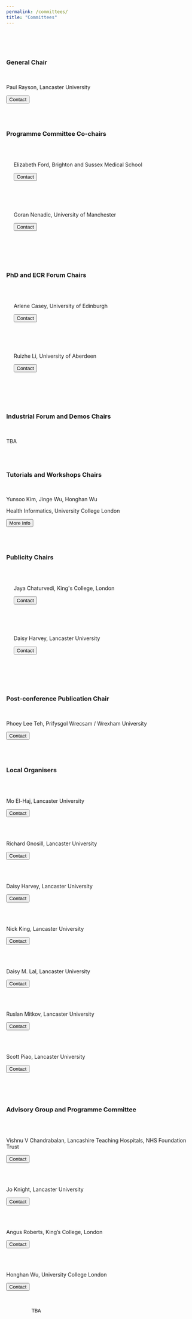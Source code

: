 ```yaml
---
permalink: /committees/
title: "Committees"
---
```


<!--<html>
 <meta name="viewport" content="width=device-width, initial-scale=1"> 
<head>
<style>
body {
    font-family: 'Akaya Telivigala';
} 
h1, h2, h3, h4, h5, h6 {
  font-family: 'Akaya Telivigala';
}
</style>
</head>
<body>

<h4>General Chair</h4> 
<ul>
<p>Paul Rayson, Lancaster University</p>
</ul>

<h4>Programme Committee Co-chairs</h4>
<ul>
<p>Elizabeth Ford, Brighton and Sussex Medical School</p>
<p>Goran Nenadic, University of Manchester</p>
</ul>

<h4>PhD and ECR Forum Chairs</h4>
<ul>
<p>Arlene Casey, University of Edinburgh</p>
<p>Ruizhe Li, University of Aberdeen</p>
</ul>
    
<h4>Industrial Forum and Demos Chairs</h4>
<ul>
<p>TBA</p>
</ul>

<h4>Tutorials and Workshops Chairs</h4>   
<ul>
	<p>TBA</p>
</ul>

<h4>Publicity Chairs</h4>
<ul>
<p>Jaya Chaturvedi, King's College, London</p>
<p>Daisy Harvey, Lancaster University</p>
</ul>

<h4>Post-conference Publication Chair</h4>
<ul>
<p>Phoey Lee Teh, Prifysgol Wrecsam / Wrexham University</p>
</ul>

<h4>Local Organisers</h4>
<ul>
<p>Mo El-Haj, Lancaster University</p>
      	<p>Richard Gnosill, Lancaster University</p>
      	<p>Daisy Harvey, Lancaster University</p>
      	<p>Nick King, Lancaster University</p>
      <p>Daisy Lal, Lancaster University</p>
<p>Ruslan Mitkov, Lancaster University</p>
<p>Scott Piao, Lancaster University</p>
</ul>

<h4>Advisory Group and Programme Committee</h4>
<ul>
<p>Vishnu V Chandrabalan, Lancashire Teaching Hospitals, NHS Foundation Trust</p>
<p>Jo Knight, Lancaster University</p>
<p>Angus Roberts, King’s College, London</p>
<p>Honghan Wu, University College London</p>
<p>TBA</p>
</ul>

</body>
</html> -->

<html>
<head>
<meta name="viewport" content="width=device-width, initial-scale=1">
<style>
html {
  box-sizing: border-box;
}

*, *:before, *:after {
  box-sizing: inherit;
}

 .tab1 {
            tab-size: 8;
        }

.column {
  float: left;
  margin-bottom: 20px;
  padding: 0 20px;
}
.column-1 {
  float: left;
  margin-bottom: 20px;
  padding: 0 20px;
}

.column-2 {
  float: left;
  margin-bottom: 20px;
  padding: 0 20px;
}

.column-3 {
  float: left;
  margin-bottom: 20px;
  padding: 0 20px;
}

@media screen and (max-width: 1000px) {
  .column {
      width: auto;
    display: block;
  }
  
  .column-1 {
    width: auto;
    display: block;
  }
  
  .column-2 {
    width: auto;
    display: block;
  }
  .column-3 {
    width: auto;
    display: block;
  }
}

.card {
  box-shadow: 0 4px 4px 0 rgba(0, 0, 0, 0.2);
}

.card-1 {
  box-shadow: 0 1px 1px 0 rgba(0, 0, 0, 0.2);
}

.card-2 {
  box-shadow: 0 2px 2px 0 rgba(0, 0, 0, 0.2);
}

.card-3 {
  box-shadow: 0 2px 2px 0 rgba(0, 0, 0, 0.2);
}

.container {
  padding: 0 16px;
}

.container::after, .row::after {
  content: "";
  clear: both;
  display: table;
}

.title {
  color: grey;
}

.button {
  border: none;
  outline: 0;
  display: inline-block;
  padding: 5px;
  color: white;
  background-color: #000;
  text-align: center;
  cursor: pointer;
  width: 80%;
}

.button:hover {
  background-color: #009999;
}
</style>
</head>

<body>
<br>
<br>
<div class="row">
  <div class="column">
    <div class="card">
      <div class="container">
        <br>
	<h3>General Chair</h3>
	<br>
        <p class="title">Paul Rayson, Lancaster University</p>
        <a href="https://www.lancaster.ac.uk/scc/about-us/people/paul-rayson"><button class="button">Contact</button></a>
        <p> </p>
      </div>
    </div>
  </div>
</div>
<br>

<div class="row">
  <div class="column">
    <div class="card">
      <div class="container">
	<br>
        <h3>Programme Committee Co-chairs</h3>
	<br>
         <div class="row">
  			<div class="column-1">
    			<div class="card-1">
      				<div class="container">
                   		<br>
						<p class="title">Elizabeth Ford, Brighton and Sussex Medical School</p>
        				<a href="https://arc-kss.nihr.ac.uk/about-us/the-team/dr-elizabeth-ford"><button class="button">Contact</button></a>
                        <p> </p>
        				<br>     
      				</div>
    			</div>
  		</div>
  			<div class="column-1">
    			<div class="card-1">
      				<div class="container">
                    	<br>
						<p class="title">Goran Nenadic, University of Manchester</p>
        				<a href="https://research.manchester.ac.uk/en/persons/gnenadic"><button class="button">Contact</button></a>
                        <p> </p>
        				<br>  
      				</div>
    			</div>
  			</div>
		</div>
      </div>
    </div>
  </div>
</div>
<br>


<div class="row">
  <div class="column">
    <div class="card">
      <div class="container">
	<br>
        <h3>PhD and ECR Forum Chairs</h3>
	<br>
        <div class="row">
  			<div class="column-1">
    			<div class="card-1">
      				<div class="container">
                    	<br>
						<p class="title">Arlene Casey, University of Edinburgh</p>
        				<a href=""><button class="button">Contact</button></a>
                        <p> </p>
        				<br>     
      				</div>
    			</div>
  			</div>
  			<div class="column-1">
    			<div class="card-1">
      				<div class="container">
                    	<br>
						<p class="title">Ruizhe Li, University of Aberdeen</p>
        				<a href=""><button class="button">Contact</button></a>
                        <p> </p>
        				<br>  
      			</div>
   			 </div>
  			</div>
		</div>
      </div>
    </div>
  </div>
</div>
<br>


<div class="row">
  <div class="column">
    <div class="card">
      <div class="container">
	<br>
        <h3>Industrial Forum and Demos Chairs</h3>
	<br>
            <p>TBA</p>
            <p> </p>
      </div>
    </div>
  </div>
</div>
<br>


<div class="row">
  <div class="column">
    <div class="card">
      <div class="container">
	<br>
        <h3>Tutorials and Workshops Chairs</h3>
	<br>
        <p class="title"> Yunsoo Kim, Jinge Wu, Honghan Wu </p>
        <p class="title"> Health Informatics, University College London </p>
       <a href="https://healtac2024.github.io/blog/Tutorial/"><button class="button">More Info</button></a>
       <p> </p>
      </div>
    </div>
  </div>
</div>
<br>


<div class="row">
  <div class="column">
    <div class="card">
      <div class="container">
	<br>
        <h3>Publicity Chairs</h3>
	<br>
        <div class="row">
  			<div class="column-1">
    			<div class="card-1">
      				<div class="container">
                        <br>
						<p class="title">Jaya Chaturvedi, King's College, London</p>
        				<a href="https://www.kcl.ac.uk/people/jaya-chaturvedi"><button class="button">Contact</button></a>
                        <p> </p>
            			<br>     
      				</div>
    			</div>
  		</div>
  			<div class="column-1">
    			<div class="card-1">
      				<div class="container">
                        <br>
						<p class="title">Daisy Harvey, Lancaster University</p>
        				<a href="https://www.linkedin.com/in/daisy-harvey-502bb1140/?originalSubdomain=uk"><button class="button">Contact</button></a>
                        <p> </p>
        				<br> 
      				</div>
    			</div>
  			</div>
		</div>
      </div>
    </div>
  </div>
</div>
<br>


<div class="row">
  <div class="column">
    <div class="card">
      <div class="container">
	<br>
        <h3>Post-conference Publication Chair</h3>
	<br>
        <p class="title">Phoey Lee Teh, Prifysgol Wrecsam / Wrexham University </p>
       <a href="https://wrexham.ac.uk/blog/posts/phoey-seminar-/"><button class="button">Contact</button></a>
       <p> </p>
      </div>
    </div>
  </div>
</div>
<br>


<div class="row">
  <div class="column">
    <div class="card">
      <div class="container">
        <br>
        <h3>Local Organisers</h3>
	<br>
         <div class="row">
  			<div class="column-2">
    			<div class="card-2">
      				<div class="container">
                        <br>
						<p class="title">Mo El-Haj, Lancaster University</p>
        				<a href="https://www.lancaster.ac.uk/staff/elhaj/"><button class="button">Contact</button></a>
                        <p> </p>
        				<br>     
      				</div>
    			</div>
  		</div>
  			<div class="column-2">
    			<div class="card-2">
      				<div class="container">
                    	<br>
						<p class="title">Richard Gnosill, Lancaster University</p>
        				<a href="https://www.lancaster.ac.uk/research/research-enterprise-services/res-staff-directory/richard-gnosill"><button class="button">Contact</button></a>
                        <p> </p> 
                        <br>
      				</div>
    			</div>
  			</div>
  			<div class="column-2">
    			<div class="card-2">
      				<div class="container">
                    	<br>
						<p class="title">Daisy Harvey, Lancaster University</p>
        				<a href="https://www.linkedin.com/in/daisy-harvey-502bb1140/?originalSubdomain=uk"><button class="button">Contact</button></a>
                        <p> </p> 
                        <br>
      				</div>
    			</div>
  			</div>
  			<div class="column-2">
    			<div class="card-2">
      				<div class="container">
                    	<br>
						<p class="title">Nick King, Lancaster University</p>
        				<a href="https://www.lancaster.ac.uk/research/research-enterprise-services/res-staff-directory/nick-king"><button class="button">Contact</button></a>
                        <p> </p> 
                        <br>
      				</div>
    			</div>
  			</div>
  			<div class="column-2">
    			<div class="card-2">
      				<div class="container">
                    	<br>
						<p class="title">Daisy M. Lal, Lancaster University</p>
        				<a href="https://www.linkedin.com/search/results/people/?firstName=Daisy&lastName=Lal&origin=SEO_PSERP"><button class="button">Contact</button></a>
                        <p> </p> 
                        <br>
      				</div>
    			</div>
  			</div>
  			<div class="column-2">
    			<div class="card-2">
      				<div class="container">
                    	<br>
						<p class="title">Ruslan Mitkov, Lancaster University</p>
        				<a href="https://wp.lancs.ac.uk/mitkov/"><button class="button">Contact</button></a>
                        <p> </p> 
                        <br>
      				</div>
    			</div>
  			</div>
  			<div class="column-2">
    			<div class="card-2">
      				<div class="container">
                    	<br>
						<p class="title">Scott Piao, Lancaster University</p>
        				<a href="https://www.lancaster.ac.uk/scc/about-us/people/scott-piao"><button class="button">Contact</button></a>
                        <p> </p> 
                        <br>
      				</div>
    			</div>
  			</div>
		</div>
      </div>
    </div>
  </div>
</div>
<br>


<div class="row">
  <div class="column">
    <div class="card">
      <div class="container">
        <br>
        <h3>Advisory Group and Programme Committee</h3>
	<br>
         <div class="row">
  			<div class="column-3">
    			<div class="card-3">
      				<div class="container">
                        <br>
						<p class="title">Vishnu V Chandrabalan, Lancashire Teaching Hospitals, NHS Foundation Trust</p>
        				<a href="https://www.linkedin.com/in/vvcb/?originalSubdomain=uk"><button class="button">Contact</button></a>
                        <p> </p>
        				<br>     
      				</div>
    			</div>
  		</div>
  			<div class="column-3">
    			<div class="card-3">
      				<div class="container">
                    	<br>
						<p class="title">Jo Knight, Lancaster University</p>
        				<a href="https://chicas.lancaster-university.uk/people/knight.html"><button class="button">Contact</button></a>
                        <p> </p> 
                        <br>
      				</div>
    			</div>
  			</div>
  			<div class="column-3">
    			<div class="card-3">
      				<div class="container">
                    	<br>
						<p class="title">Angus Roberts, King’s College, London</p>
        				<a href="https://www.kcl.ac.uk/people/angus-roberts"><button class="button">Contact</button></a>
                        <p> </p> 
                        <br>
      				</div>
    			</div>
  			</div>
  			<div class="column-3">
    			<div class="card-3">
      				<div class="container">
                    	<br>
						<p class="title">Honghan Wu, University College London</p>
        				<a href="https://profiles.ucl.ac.uk/78197-honghan-wu"><button class="button">Contact</button></a>
                        <p> </p> 
                        <br>
      				</div>
    			</div>
  			</div>
		</div>
      </div>
         <pre class="tab1">        TBA </pre>
    </div>
  </div>
</div>
</body>
</html>

